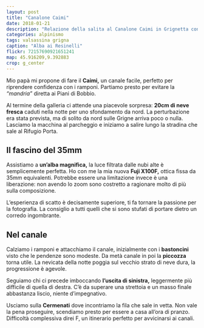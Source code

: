 ```yaml
---
layout: post
title: "Canalone Caimi"
date: 2018-01-21
description: "Relazione della salita al Canalone Caimi in Grignetta con partenza dai Piani dei Resinelli"
categories: alpinismo
tags: valsassina grigna
caption: "Alba ai Resinelli"
flickr: 72157690921651241
map: 45.916209,9.392883
crop: g_center
---
```


Mio papà mi propone di fare il **Caimi,** un canale facile, perfetto per riprendere confidenza con i ramponi. Partiamo presto per evitare la *“mandria”* diretta ai Piani di Bobbio. 

Al termine della galleria ci attende una piacevole sorpresa: **20cm di neve fresca** caduti nella notte per uno sfondamento da nord. La perturbazione era stata prevista, ma di solito da nord sulle Grigne arriva poco o nulla. 
Lasciamo la macchina al parcheggio e iniziamo a salire lungo la stradina che sale al Rifugio Porta. 

## Il fascino del 35mm
Assistiamo a **un’alba magnifica,** la luce filtrata dalle nubi alte è semplicemente perfetta. Ho con me la mia nuova **Fuji X100F,** ottica fissa da 35mm equivalenti. Potrebbe essere una limitazione invece è una liberazione: non avendo lo zoom sono costretto a ragionare molto di più sulla composizione.

L’esperienza di scatto è decisamente superiore, ti fa tornare la passione per la fotografia. La consiglio a tutti quelli che si sono stufati di portare dietro un corredo ingombrante.

## Nel canale
Calziamo i ramponi e attacchiamo il canale, inizialmente con i **bastoncini** visto che le pendenze sono modeste. Da metà canale in poi la **piccozza** torna utile. La nevicata della notte poggia sul vecchio strato di neve dura, la progressione è agevole.

Seguiamo chi ci precede imboccando **l’uscita di sinistra,** leggermente più difficile di quella di destra. C’è da superare una strettoia e un masso finale abbastanza liscio, niente d’impegnativo.

Usciamo sulla **Cermenati** dove incontriamo la fila che sale in vetta. Non vale la pena proseguire, scendiamo presto per essere a casa all’ora di pranzo. Difficoltà complessiva direi F, un itinerario perfetto per avvicinarsi ai canali.
